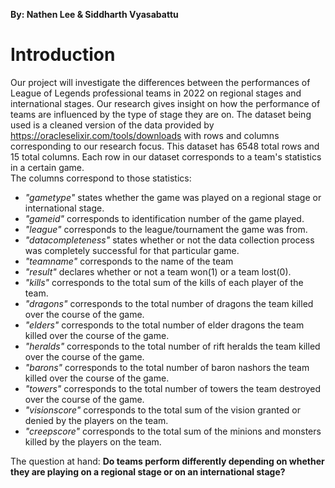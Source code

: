 **By: Nathen Lee & Siddharth Vyasabattu**
# Introduction
Our project will investigate the differences between the performances of League of Legends professional teams in 2022 on regional stages and international stages. Our research gives insight on how the performance of teams are influenced by the type of stage they are on. The dataset being used is a cleaned version of the data provided by https://oracleselixir.com/tools/downloads with rows and columns corresponding to our research focus. This dataset has 6548 total rows and 15 total columns. Each row in our dataset corresponds to a team's statistics in a certain game.  
The columns correspond to those statistics:
- *"gametype"* states whether the game was played on a regional stage or international stage. 
- *"gameid"* corresponds to identification number of the game played.
- *"league"* corresponds to the league/tournament the game was from.
- *"datacompleteness"* states whether or not the data collection process was completely successful for that particular game.
- *"teamname"* corresponds to the name of the team
- *"result"* declares whether or not a team won(1) or a team lost(0).
- *"kills"* corresponds to the total sum of the kills of each player of the team. 
- *"dragons"* corresponds to the total number of dragons the team killed over the course of the game.
- *"elders"* corresponds to the total number of elder dragons the team killed over the course of the game.
- *"heralds"* corresponds to the total number of rift heralds the team killed over the course of the game.
- *"barons"* corresponds to the total number of baron nashors the team killed over the course of the game.
- *"towers"* corresponds to the total number of towers the team destroyed over the course of the game.
- *"visionscore"* corresponds to the total sum of the vision granted or denied by the players on the team. 
- *"creepscore"* corresponds to the total sum of the minions and monsters killed by the players on the team.

The question at hand: **Do teams perform differently depending on whether they are playing on a regional stage or on an international stage?**
